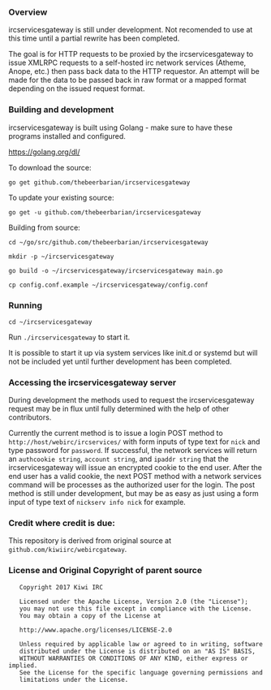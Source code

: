 
### Overview
ircservicesgateway is still under development.  Not recomended to use at this time until a partial rewrite has been completed.

The goal is for HTTP requests to be proxied by the ircservicesgateway to issue XMLRPC requests to a self-hosted irc network services (Atheme, Anope, etc.) then pass back data to the HTTP requestor.  An attempt will be made for the data to be passed back in raw format or a mapped format depending on the issued request format.

### Building and development
ircservicesgateway is built using Golang - make sure to have these programs installed and configured.

https://golang.org/dl/

To download the source:

`go get github.com/thebeerbarian/ircservicesgateway`

To update your existing source:

`go get -u github.com/thebeerbarian/ircservicesgateway`

Building from source:


`cd ~/go/src/github.com/thebeerbarian/ircservicesgateway`

`mkdir -p ~/ircservicesgateway`

`go build -o ~/ircservicesgateway/ircservicesgateway main.go`

`cp config.conf.example ~/ircservicesgateway/config.conf`

### Running
`cd ~/ircservicesgateway`

Run `./ircservicesgateway` to start it.

It is possible to start it up via system services like init.d or systemd but will not be included yet until further development has been completed.


### Accessing the ircservicesgateway server

During development the methods used to request the ircservicesgateway request may be in flux until fully determined with the help of other contributors.

Currently the current method is to issue a login POST method to `http://host/webirc/ircservices/` with form inputs of type text for `nick` and type password for `password`.  If successful, the network services will return an `authcookie string`, `account string`, and `ipaddr string` that the ircservicesgateway will issue an encrypted cookie to the end user.  After the end user has a valid cookie, the next POST method with a network services command will be processes as the authorized user for the login.  The post method is still under development, but may be as easy as just using a form input of type text of `nickserv info nick` for example.

### Credit where credit is due:

This repository is derived from original source at `github.com/kiwiirc/webircgateway`.

### License and Original Copyright of parent source
~~~
   Copyright 2017 Kiwi IRC

   Licensed under the Apache License, Version 2.0 (the "License");
   you may not use this file except in compliance with the License.
   You may obtain a copy of the License at

   http://www.apache.org/licenses/LICENSE-2.0

   Unless required by applicable law or agreed to in writing, software
   distributed under the License is distributed on an "AS IS" BASIS,
   WITHOUT WARRANTIES OR CONDITIONS OF ANY KIND, either express or implied.
   See the License for the specific language governing permissions and
   limitations under the License.
~~~
